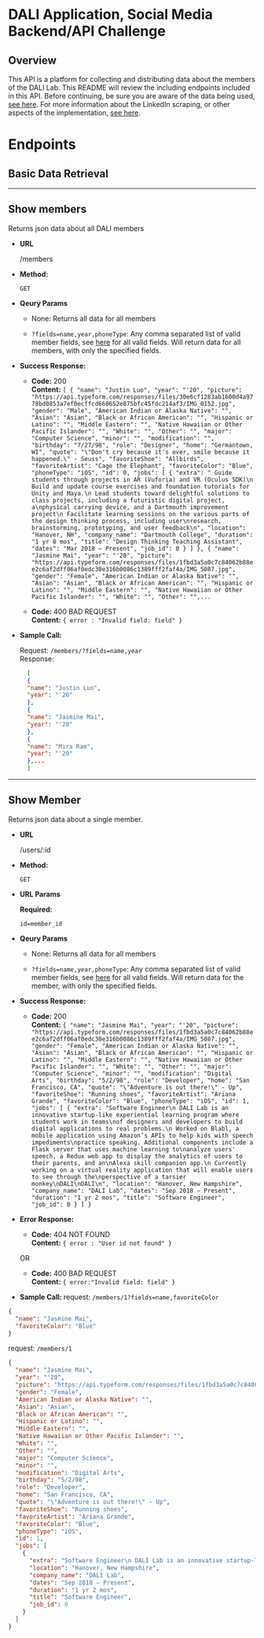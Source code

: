 # DALI Application, Social Media Backend/API Challenge


## Overview
This API is a platform for collecting and distributing data about the members of the DALI Lab. This README will review the including endpoints included in this API. Before continuing, be sure you are aware of the data being used, 
[see here](./data/data.md). For more information about the LinkedIn scraping, or other aspects of the implementation, [see here](./implementation.md). 

# Endpoints 

## Basic Data Retrieval 
-------------
Show members
----
  Returns json data about all DALI members

* **URL**

  /members

* **Method:**

  `GET`
  
*  **Qeury Params**  
     - None: Returns all data for all members  
     
     - `?fields=name,year,phoneType`:
   Any comma separated list of valid member fields, see [here](./data/data.md) for all valid fields. Will return data for all members, with only the specified fields. 


* **Success Response:**

  * **Code:** 200 <br />
    **Content:** `[
  {
    "name": "Justin Luo",
    "year": "'20",
    "picture": "https://api.typeform.com/responses/files/30e6cf1283ab1600d4a9778bd0853a7ef0ecffcd660652e875bfc45fdc214af3/IMG_0152.jpg",
    "gender": "Male",
    "American Indian or Alaska Native": "",
    "Asian": "Asian",
    "Black or African American": "",
    "Hispanic or Latino": "",
    "Middle Eastern": "",
    "Native Hawaiian or Other Pacific Islander": "",
    "White": "",
    "Other": "",
    "major": "Computer Science",
    "minor": "",
    "modification": "",
    "birthday": "7/27/98",
    "role": "Designer",
    "home": "Germantown, WI",
    "quote": "\"Don't cry because it's over, smile because it happened.\" - Seuss",
    "favoriteShoe": "Allbirds",
    "favoriteArtist": "Cage the Elephant",
    "favoriteColor": "Blue",
    "phoneType": "iOS",
    "id": 0,
    "jobs": [
      {
        "extra": " Guide students through projects in AR (Vuforia) and VR (Oculus SDK)\n Build and update course exercises and foundation tutorials for Unity and Maya.\n Lead students toward delightful solutions to class projects, including a futuristic digital project, a\nphysical carrying device, and a Dartmouth improvement project\n Facilitate learning sessions on the various parts of the design thinking process, including user\nresearch, brainstorming, prototyping, and user feedback\n",
        "location": "Hanover, NH",
        "company_name": "Dartmouth College",
        "duration": "1 yr 8 mos",
        "title": "Design Thinking Teaching Assistant",
        "dates": "Mar 2018 – Present",
        "job_id": 0
      }
    ]
  },
  {
    "name": "Jasmine Mai",
    "year": "'20",
    "picture": "https://api.typeform.com/responses/files/1fbd3a5a0c7c84062b88ee2c6af2dff06af0edc30e316b0086c1389fff2faf4a/IMG_5087.jpg",
    "gender": "Female",
    "American Indian or Alaska Native": "",
    "Asian": "Asian",
    "Black or African American": "",
    "Hispanic or Latino": "",
    "Middle Eastern": "",
    "Native Hawaiian or Other Pacific Islander": "",
    "White": "",
    "Other": "",...`
 


  * **Code:** 400 BAD REQUEST <br />
    **Content:** `{ error : "Invalid field: field" }`

* **Sample Call:**

    Request: `/members/?fields=name,year`  
    Response:
  ```json
    [
    {
    "name": "Justin Luo",
    "year": "'20"
    },
    {
    "name": "Jasmine Mai",
    "year": "'20"
    },
    {
    "name": "Mira Ram",
    "year": "'20"
    },...
    ]
  ```

---------
  **Show Member**
----
  Returns json data about a single member.

* **URL**

  /users/:id

* **Method:**

  `GET`
  
*  **URL Params**

   **Required:**
 
   `id=member_id`
*  **Qeury Params**  
     - None: Returns all data for all members  
     
     - `?fields=name,year,phoneType`:
   Any comma separated list of valid member fields, see [here](./data/data.md) for all valid fields. Will return data for the member, with only the specified fields. 

* **Success Response:**

  * **Code:** 200 <br />
    **Content:** `{
  "name": "Jasmine Mai",
  "year": "'20",
  "picture": "https://api.typeform.com/responses/files/1fbd3a5a0c7c84062b88ee2c6af2dff06af0edc30e316b0086c1389fff2faf4a/IMG_5087.jpg",
  "gender": "Female",
  "American Indian or Alaska Native": "",
  "Asian": "Asian",
  "Black or African American": "",
  "Hispanic or Latino": "",
  "Middle Eastern": "",
  "Native Hawaiian or Other Pacific Islander": "",
  "White": "",
  "Other": "",
  "major": "Computer Science",
  "minor": "",
  "modification": "Digital Arts",
  "birthday": "5/2/98",
  "role": "Developer",
  "home": "San Francisco, CA",
  "quote": "\"Adventure is out there!\" - Up",
  "favoriteShoe": "Running shoes",
  "favoriteArtist": "Ariana Grande",
  "favoriteColor": "Blue",
  "phoneType": "iOS",
  "id": 1,
  "jobs": [
    {
      "extra": "Software Engineer\n DALI Lab is an innovative startup-like experiential learning program where students work in teams\nof designers and developers to build digital applications to real problems.\n Worked on Blabl, a mobile application using Amazon’s APIs to help kids with speech impediments\npractice speaking. Additional components include a Flask server that uses machine learning to\nanalyze users' speech, a Redux web app to display the analytics of users to their parents, and an\nAlexa skill companion app.\n Currently working on a virtual reality application that will enable users to see through the\nperspective of a tarsier monkey\nDALI\nDALI\n",
      "location": "Hanover, New Hampshire",
      "company_name": "DALI Lab",
      "dates": "Sep 2018 – Present",
      "duration": "1 yr 2 mos",
      "title": "Software Engineer",
      "job_id": 0
    }
  ]
}`
 
* **Error Response:**

  * **Code:** 404 NOT FOUND <br />
    **Content:** `{ error : "User id not found" }`

  OR

  * **Code:** 400 BAD REQUEST <br />
    **Content:** `{ error:"Invalid field: field" }`

* **Sample Call:**
    request: `/members/1?fields=name,favoriteColor`
```json
{
  "name": "Jasmine Mai",
  "favoriteColor": "Blue"
}  
```
request: `/members/1`
```json
{
  "name": "Jasmine Mai",
  "year": "'20",
  "picture": "https://api.typeform.com/responses/files/1fbd3a5a0c7c84062b88ee2c6af2dff06af0edc30e316b0086c1389fff2faf4a/IMG_5087.jpg",
  "gender": "Female",
  "American Indian or Alaska Native": "",
  "Asian": "Asian",
  "Black or African American": "",
  "Hispanic or Latino": "",
  "Middle Eastern": "",
  "Native Hawaiian or Other Pacific Islander": "",
  "White": "",
  "Other": "",
  "major": "Computer Science",
  "minor": "",
  "modification": "Digital Arts",
  "birthday": "5/2/98",
  "role": "Developer",
  "home": "San Francisco, CA",
  "quote": "\"Adventure is out there!\" - Up",
  "favoriteShoe": "Running shoes",
  "favoriteArtist": "Ariana Grande",
  "favoriteColor": "Blue",
  "phoneType": "iOS",
  "id": 1,
  "jobs": [
    {
      "extra": "Software Engineer\n DALI Lab is an innovative startup-like experiential learning program where students work in teams\nof designers and developers to build digital applications to real problems.\n Worked on Blabl, a mobile application using Amazon’s APIs to help kids with speech impediments\npractice speaking. Additional components include a Flask server that uses machine learning to\nanalyze users' speech, a Redux web app to display the analytics of users to their parents, and an\nAlexa skill companion app.\n Currently working on a virtual reality application that will enable users to see through the\nperspective of a tarsier monkey\nDALI\nDALI\n",
      "location": "Hanover, New Hampshire",
      "company_name": "DALI Lab",
      "dates": "Sep 2018 – Present",
      "duration": "1 yr 2 mos",
      "title": "Software Engineer",
      "job_id": 0
    }
  ]
}
```
